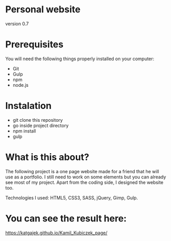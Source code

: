 # Personal website
version 0.7

# Prerequisites
You will need the following things properly installed on your computer:

- Git
- Gulp
- npm
- node.js

# Instalation
- git clone this repository
- go inside project directory
- npm install
- gulp

# What is this about?

The following project is a one page website made for a friend that he will use as a portfolio.
I still need to work on some elements but you can already see most of my project. 
Apart from the coding side, I designed the website too.

Technologies I used:
HTML5, CSS3, SASS, jQuery, Gimp, Gulp.

# You can see the result here:
https://katgajek.github.io/Kamil_Kubiczek_page/



